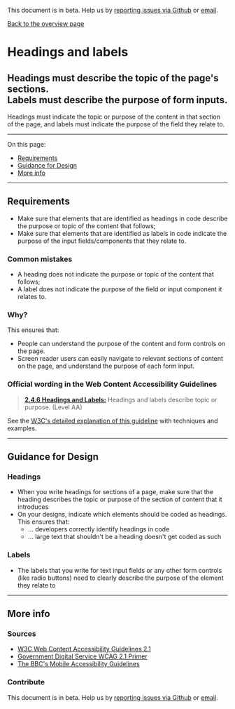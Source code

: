 This document is in beta. Help us by [reporting issues via Github](https://github.com/jfhector/accessibility-guidelines) or [email](mailto:jeanfrancois.hector@googlemail.com).

[Back to the overview page](./../index.html)

# Headings and labels

## Headings must describe the topic of the page's sections.<br />Labels must describe the purpose of form inputs.

Headings must indicate the topic or purpose of the content in that section of the page, and labels must indicate the purpose of the field they relate to.

---

On this page:

- [Requirements](#requirements)
- [Guidance for Design](#guidance-for-design)
- [More info](#more-info)

---

## Requirements

- Make sure that elements that are identified as headings in code describe the purpose or topic of the content that follows;
- Make sure that elements that are identified as labels in code indicate the purpose of the input fields/components that they relate to.

### Common mistakes

- A heading does not indicate the purpose or topic of the content that follows;
- A label does not indicate the purpose of the field or input component it relates to.

### Why?

This ensures that:

- People can understand the purpose of the content and form controls on the page.
- Screen reader users can easily navigate to relevant sections of content on the page, and understand the purpose of each form input.

### Official wording in the Web Content Accessibility Guidelines

> [**2.4.6 Headings and Labels:**](https://www.w3.org/TR/UNDERSTANDING-WCAG20/navigation-mechanisms-descriptive.html) Headings and labels describe topic or purpose. (Level AA)

See the [W3C's detailed explanation of this guideline](https://www.w3.org/TR/UNDERSTANDING-WCAG20/navigation-mechanisms-descriptive.html) with techniques and examples.

---

## Guidance for Design

### Headings

- When you write headings for sections of a page, make sure that the heading describes the topic or purpose of the section of content that it introduces
- On your designs, indicate which elements should be coded as headings. This ensures that:
  - ... developers correctly identify headings in code
  - ... large text that shouldn't be a heading doesn't get coded as such

### Labels

- The labels that you write for text input fields or any other form controls (like radio buttons) need to clearly describe the purpose of the element they relate to

---

## More info

### Sources

- [W3C Web Content Accessibility Guidelines 2.1](https://www.w3.org/TR/WCAG21/)
- [Government Digital Service WCAG 2.1 Primer](https://alphagov.github.io/wcag-primer/)
- [The BBC's Mobile Accessibility Guidelines](https://www.bbc.co.uk/guidelines/futuremedia/accessibility/mobile/summary)

### Contribute

This document is in beta. Help us by [reporting issues via Github](https://github.com/jfhector/accessibility-guidelines) or [email](mailto:jeanfrancois.hector@googlemail.com).
